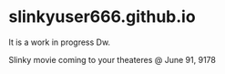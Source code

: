 # slinkyuser666.github.io
It is a work in progress Dw.

Slinky movie coming to your theateres @ June 91, 9178
